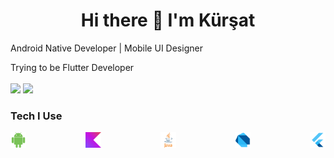 
<h1 align ="middle">Hi there 👋 I'm Kürşat</h1>
<p> Android Native Developer | Mobile UI Designer</p>
 Trying to be Flutter Developer
<br>

<br>

 <img  class="img" src="https://github-readme-stats.vercel.app/api?username=kursatkumsuz&show_icons=true&theme=radical"   />
 <img class="img" src="https://github-readme-stats.vercel.app/api/top-langs/?username=kursatkumsuz&layout=compact&theme=radical"  />

<br> 

###  Tech I Use

<div style="display: flex; flex-direction: row; align:center; justify-content: space-between ">
<img src = "https://raw.githubusercontent.com/github/explore/80688e429a7d4ef2fca1e82350fe8e3517d3494d/topics/android/android.png" width = "25" height = "25">
<img src = "https://raw.githubusercontent.com/github/explore/80688e429a7d4ef2fca1e82350fe8e3517d3494d/topics/kotlin/kotlin.png" width = "25" height = "25">
<img src = "https://raw.githubusercontent.com/github/explore/80688e429a7d4ef2fca1e82350fe8e3517d3494d/topics/java/java.png" width = "25" height = "25"> 
<img src = "https://raw.githubusercontent.com/github/explore/80688e429a7d4ef2fca1e82350fe8e3517d3494d/topics/dart/dart.png" width = "25" height = "25"> 
 <img src = "https://raw.githubusercontent.com/github/explore/80688e429a7d4ef2fca1e82350fe8e3517d3494d/topics/flutter/flutter.png" width = "25" height = "25"> 
</div>
